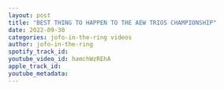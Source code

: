 ```yaml
---
layout: post
title: "BEST THING TO HAPPEN TO THE AEW TRIOS CHAMPIONSHIP"
date: 2022-09-30
categories: jofo-in-the-ring videos
author: jofo-in-the-ring
spotify_track_id: 
youtube_video_id: hamchWzREhA
apple_track_id: 
youtube_metadata: 
---
```

